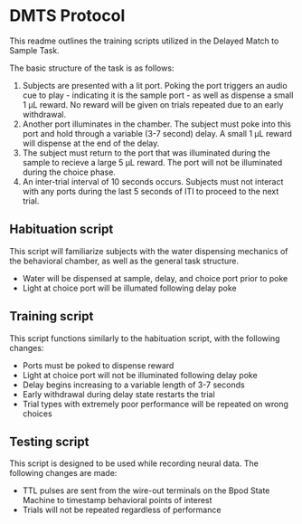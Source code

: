 # **DMTS Protocol**
This readme outlines the training scripts utilized in the Delayed Match to Sample Task.

The basic structure of the task is as follows:

1) Subjects are presented with a lit port. Poking the port triggers an audio cue to play - indicating it is the sample port - as well as dispense a small 1 μL reward. No reward will be given on trials repeated due to an early withdrawal.
2) Another port illuminates in the chamber. The subject must poke into this port and hold through a variable (3-7 second) delay. A small 1 μL reward will dispense at the end of the delay.
3) The subject must return to the port that was illuminated during the sample to recieve a large 5 μL reward. The port will not be illuminated during the choice phase. 
4) An inter-trial interval of 10 seconds occurs. Subjects must not interact with any ports during the last 5 seconds of ITI to proceed to the next trial.
## Habituation script
This script will familiarize subjects with the water dispensing mechanics of the behavioral chamber, as well as the general task structure. 
* Water will be dispensed at sample, delay, and choice port prior to poke
* Light at choice port will be illumated following delay poke
## Training script
This script functions similarly to the habituation script, with the following changes:
* Ports must be poked to dispense reward
* Light at choice port will not be illuminated following delay poke
* Delay begins increasing to a variable length of 3-7 seconds
* Early withdrawal during delay state restarts the trial
* Trial types with extremely poor performance will be repeated on wrong choices
## Testing script
This script is designed to be used while recording neural data. The following changes are made:
* TTL pulses are sent from the wire-out terminals on the Bpod State Machine to timestamp behavioral points of interest
* Trials will not be repeated regardless of performance

